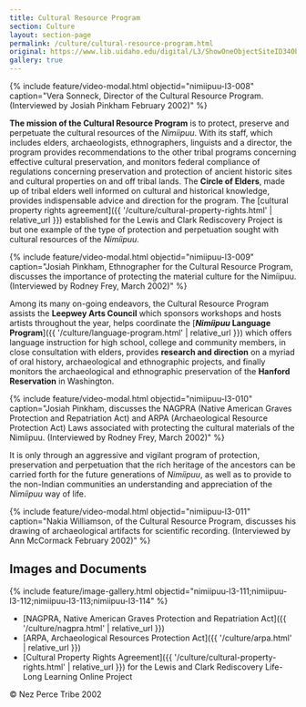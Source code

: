 ```yaml
---
title: Cultural Resource Program
section: Culture
layout: section-page
permalink: /culture/cultural-resource-program.html
original: https://www.lib.uidaho.edu/digital/L3/ShowOneObjectSiteID34ObjectID89.html
gallery: true
---
```


{% include feature/video-modal.html objectid="nimiipuu-l3-008" caption="Vera Sonneck, Director of the Cultural Resource Program. (Interviewed by Josiah Pinkham February 2002)" %}

**The mission of the Cultural Resource Program** is to protect, preserve and perpetuate the cultural resources of the _Nimíipuu_. With its staff, which includes elders, archaeologists, ethnographers, linguists and a director, the program provides recommendations to the other tribal programs concerning effective cultural preservation, and monitors federal compliance of regulations concerning preservation and protection of ancient historic sites and cultural properties on and off tribal lands. The **Circle of Elders**, made up of tribal elders well informed on cultural and historical knowledge, provides indispensable advice and direction for the program. The [cultural property rights agreement]({{ '/culture/cultural-property-rights.html' | relative_url }}) established for the Lewis and Clark Rediscovery Project is but one example of the type of protection and perpetuation sought with cultural resources of the _Nimíipuu_.

{% include feature/video-modal.html objectid="nimiipuu-l3-009" caption="Josiah Pinkham, Ethnographer for the Cultural Resource Program, discusses the importance of protecting the material culture for the Nimíipuu. (Interviewed by Rodney Frey, March 2002)" %}

Among its many on-going endeavors, the Cultural Resource Program assists the **Leepwey Arts Council** which sponsors workshops and hosts artists throughout the year, helps coordinate the [**_Nimíipuu_ Language Program**]({{ '/culture/language-program.html' | relative_url }}) which offers language instruction for high school, college and community members, in close consultation with elders, provides **research and direction** on a myriad of oral history, archaeological and ethnographic projects, and finally monitors the archaeological and ethnographic preservation of the **Hanford Reservation** in Washington.

{% include feature/video-modal.html objectid="nimiipuu-l3-010" caption="Josiah Pinkham, discusses the NAGPRA (Native American Graves Protection and Repatriation Act) and ARPA (Archaeological Resource Protection Act) Laws associated with protecting the cultural materials of the Nimíipuu. (Interviewed by Rodney Frey, March 2002)" %}

It is only through an aggressive and vigilant program of protection, preservation and perpetuation that the rich heritage of the ancestors can be carried forth for the future generations of _Nimíipuu_, as well as to provide to the non-Indian communities an understanding and appreciation of the _Nimíipuu_ way of life.

{% include feature/video-modal.html objectid="nimiipuu-l3-011" caption="Nakia Williamson, of the Cultural Resource Program, discusses his drawing of archaeological artifacts for scientific recording. (Interviewed by Ann McCormack February 2002)" %}

## Images and Documents 

{% include feature/image-gallery.html objectid="nimiipuu-l3-111;nimiipuu-l3-112;nimiipuu-l3-113;nimiipuu-l3-114" %}

- [NAGPRA, Native American Graves Protection and Repatriation Act]({{ '/culture/nagpra.html' | relative_url }})
- [ARPA, Archaeological Resources Protection Act]({{ '/culture/arpa.html' | relative_url }})
- [Cultural Property Rights Agreement]({{ '/culture/cultural-property-rights.html' | relative_url }}) for the Lewis and Clark Rediscovery Life-Long Learning Online Project 

© Nez Perce Tribe 2002

